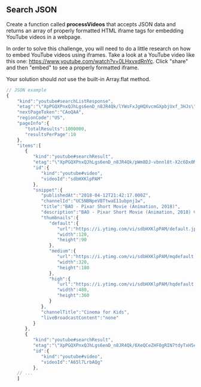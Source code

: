 ## Search JSON

Create a function called **processVideos** that accepts JSON data and returns an array of properly formatted HTML iframe tags for embedding YouTube videos in a webpage. 

In order to solve this challenge, you will need to do a little research on how to embed YouTube videos using iframes. Take a look at a YouTube video like this one: https://www.youtube.com/watch?v=0LHxvxdRnYc. Click "share" and then "embed" to see a properly formatted iframe. 

Your solution should *not* use the built-in Array.flat method. 

```javascript
// JSON example
{  
    "kind":"youtube#searchListResponse",
    "etag":"\"XpPGQXPnxQJhLgs6enD_n8JR4Qk/lYWsFxJgHQXvcmGXpbjUxf_3HJs\"",
    "nextPageToken":"CAoQAA",
    "regionCode":"US",
    "pageInfo":{  
       "totalResults":1000000,
       "resultsPerPage":10
    },
    "items":[  
       {  
          "kind":"youtube#searchResult",
          "etag":"\"XpPGQXPnxQJhLgs6enD_n8JR4Qk/pWm8DJ-vbnnl8t-X2c6Dx0MR1hM\"",
          "id":{  
             "kind":"youtube#video",
             "videoId":"sdbHXKlpPAM"
          },
          "snippet":{  
             "publishedAt":"2018-04-12T21:42:17.000Z",
             "channelId":"UC5NBNpeVBTtwaE11ubpnj1w",
             "title":"BAO - Pixar Short Movie (Animation, 2018)",
             "description":"BAO - Pixar Short Movie (Animation, 2018) © Pixar Kids, Family and Animated Film, Blockbuster, Action Movie, Blockbuster, SciFi, Fantasy film and Drama.",
             "thumbnails":{  
                "default":{  
                   "url":"https://i.ytimg.com/vi/sdbHXKlpPAM/default.jpg",
                   "width":120,
                   "height":90
                },
                "medium":{  
                   "url":"https://i.ytimg.com/vi/sdbHXKlpPAM/mqdefault.jpg",
                   "width":320,
                   "height":180
                },
                "high":{  
                   "url":"https://i.ytimg.com/vi/sdbHXKlpPAM/hqdefault.jpg",
                   "width":480,
                   "height":360
                }
             },
             "channelTitle":"Cinema for Kids",
             "liveBroadcastContent":"none"
          }
       },
       {  
          "kind":"youtube#searchResult",
          "etag":"\"XpPGQXPnxQJhLgs6enD_n8JR4Qk/6XeQCeZHF0gRIN7tdyTxH5ex488\"",
          "id":{  
             "kind":"youtube#video",
             "videoId":"A65l7LrbAQg"
          },
    // ...
    ]
```